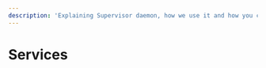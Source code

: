 ```yaml
---
description: 'Explaining Supervisor daemon, how we use it and how you can customize it'
---
```


# Services

